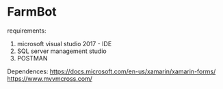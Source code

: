 # FarmBot
requirements:
  1) microsoft visual studio 2017 - IDE
  2) SQL server management studio 
  3) POSTMAN
  
  Dependences:
  https://docs.microsoft.com/en-us/xamarin/xamarin-forms/
  https://www.mvvmcross.com/
  
  
